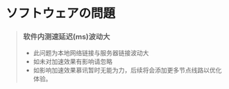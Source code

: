 # ソフトウェアの問題

> ### 软件内测速延迟(ms)波动大
>
> - 此问题为本地网络链接与服务器链接波动大
> - 如未对加速效果有影响请忽略
> - 如影响加速效果慕讯暂时无能为力，后续将会添加更多节点线路以优化体验。
